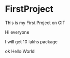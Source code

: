 # FirstProject
This is my First Project on GIT


Hi everyone

I will get 10 lakhs package

ok 
Hello World

